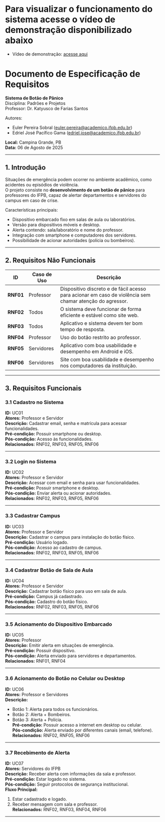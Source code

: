 # Para visualizar o funcionamento do sistema acesse o vídeo de demonstração disponibilizado abaixo  

- Vídeo de demonstração: [acesse aqui](https://youtu.be/QuOj2FnS7Ak?si=aR97ccJHYgDMfh6s)

# Documento de Especificação de Requisitos  
**Sistema de Botão de Pânico**  
Disciplina: Padrões e Projetos  
Professor: Dr. Katyusco de Farias Santos  

Autores:  
- Euler Pereira Sobral ([euler.pereira@academico.ifpb.edu.br](mailto:euler.pereira@academico.ifpb.edu.br))  
- Edriel José Pacífico Gama ([edriel.jose@academico.ifpb.edu.br](mailto:edriel.jose@academico.ifpb.edu.br))  

**Local:** Campina Grande, PB  
**Data:** 06 de Agosto de 2025  

---

## 1. Introdução

Situações de emergência podem ocorrer no ambiente acadêmico, como acidentes ou episódios de violência.  
O projeto consiste no **desenvolvimento de um botão de pânico** para professores do IFPB, capaz de alertar departamentos e servidores do campus em caso de crise.

Características principais:
- Dispositivo embarcado fixo em salas de aula ou laboratórios.
- Versão para dispositivos móveis e desktop.
- Alerta contendo: sala/laboratório e nome do professor.
- Integração com smartphone e computadores dos servidores.
- Possibilidade de acionar autoridades (polícia ou bombeiros).

---

## 2. Requisitos Não Funcionais

| ID       | Caso de Uso | Descrição |
|----------|-------------|-----------|
| **RNF01** | Professor   | Dispositivo discreto e de fácil acesso para acionar em caso de violência sem chamar atenção do agressor. |
| **RNF02** | Todos       | O sistema deve funcionar de forma eficiente e estável como site web. |
| **RNF03** | Todos       | Aplicativo e sistema devem ter bom tempo de resposta. |
| **RNF04** | Professor   | Uso do botão restrito ao professor. |
| **RNF05** | Servidores  | Aplicativo com boa usabilidade e desempenho em Android e iOS. |
| **RNF06** | Servidores  | Site com boa usabilidade e desempenho nos computadores da instituição. |

---

## 3. Requisitos Funcionais

### 3.1 Cadastro no Sistema  
**ID:** UC01  
**Atores:** Professor e Servidor  
**Descrição:** Cadastrar email, senha e matrícula para acessar funcionalidades.  
**Pré-condição:** Possuir smartphone ou desktop.  
**Pós-condição:** Acesso às funcionalidades.  
**Relacionados:** RNF02, RNF03, RNF05, RNF06  

---

### 3.2 Login no Sistema  
**ID:** UC02  
**Atores:** Professor e Servidor  
**Descrição:** Acessar com email e senha para usar funcionalidades.  
**Pré-condição:** Possuir smartphone e desktop.  
**Pós-condição:** Enviar alerta ou acionar autoridades.  
**Relacionados:** RNF02, RNF03, RNF05, RNF06  

---

### 3.3 Cadastrar Campus  
**ID:** UC03  
**Atores:** Professor e Servidor  
**Descrição:** Cadastrar o campus para instalação do botão físico.  
**Pré-condição:** Usuário logado.  
**Pós-condição:** Acesso ao cadastro de campus.  
**Relacionados:** RNF02, RNF03, RNF05, RNF06  

---

### 3.4 Cadastrar Botão de Sala de Aula  
**ID:** UC04  
**Atores:** Professor e Servidor  
**Descrição:** Cadastrar botão físico para uso em sala de aula.  
**Pré-condição:** Campus já cadastrado.  
**Pós-condição:** Cadastro do botão físico.  
**Relacionados:** RNF02, RNF03, RNF05, RNF06  

---

### 3.5 Acionamento do Dispositivo Embarcado  
**ID:** UC05  
**Atores:** Professor  
**Descrição:** Emitir alerta em situações de emergência.  
**Pré-condição:** Possuir dispositivo.  
**Pós-condição:** Alerta enviado para servidores e departamentos.  
**Relacionados:** RNF01, RNF04  

---

### 3.6 Acionamento do Botão no Celular ou Desktop  
**ID:** UC06  
**Atores:** Professor e Servidores  
**Descrição:**  
- Botão 1: Alerta para todos os funcionários.  
- Botão 2: Alerta + Bombeiros.  
- Botão 3: Alerta + Polícia.  
**Pré-condição:** Possuir acesso a internet em desktop ou celular.  
**Pós-condição:** Alerta enviado por diferentes canais (email, telefone).  
**Relacionados:** RNF02, RNF05, RNF06  

---

### 3.7 Recebimento de Alerta  
**ID:** UC07  
**Atores:** Servidores do IFPB  
**Descrição:** Receber alerta com informações da sala e professor.  
**Pré-condição:** Estar logado no sistema.  
**Pós-condição:** Seguir protocolos de segurança institucional.  
**Fluxo Principal:**  
1. Estar cadastrado e logado.  
2. Receber mensagem com sala e professor.  
**Relacionados:** RNF02, RNF03, RNF04, RNF06  

---

